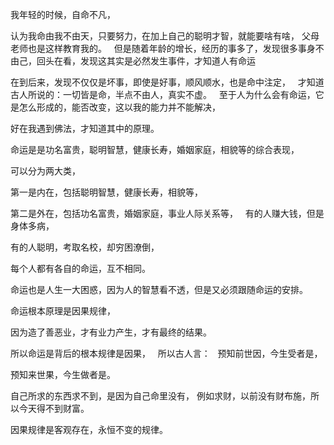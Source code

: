 我年轻的时候，自命不凡，

认为我命由我不由天，只要努力，在加上自己的聪明才智，就能要啥有啥，
父母老师也是这样教育我的。
&nbsp;
但是随着年龄的增长，经历的事多了，发现很多事身不由己，回头在看，发现这其实是必然发生事件，才知道人有命运

在到后来，发现不仅仅是坏事，即使是好事，顺风顺水，也是命中注定，
&nbsp;
才知道古人所说的：一切皆是命，半点不由人，真实不虚。
&nbsp;
至于人为什么会有命运，它是怎么形成的，能否改变，这以我的能力并不能解决，

好在我遇到佛法，才知道其中的原理。

命运是是功名富贵，聪明智慧，健康长寿，婚姻家庭，相貌等的综合表现，

可以分为两大类，

第一是内在，包括聪明智慧，健康长寿，相貌等，

第二是外在，包括功名富贵，婚姻家庭，事业人际关系等，
&nbsp;
有的人赚大钱，但是身体多病，

有的人聪明，考取名校，却穷困潦倒，

每个人都有各自的命运，互不相同。

命运也是人生一大困惑，因为人的智慧看不透，但是又必须跟随命运的安排。

命运根本原理是因果规律，

因为造了善恶业，才有业力产生，才有最终的结果。

所以命运是背后的根本规律是因果，
&nbsp;
所以古人言：
&nbsp;
预知前世因，今生受者是，

预知来世果，今生做者是。

自己所求的东西求不到，是因为自己命里没有，
例如求财，以前没有财布施，所以今天得不到财富。

因果规律是客观存在，永恒不变的规律。
